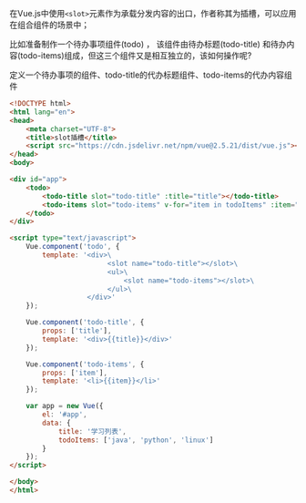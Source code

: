 在Vue.js中使用`<slot>`元素作为承载分发内容的出口，作者称其为插槽，可以应用在组合组件的场景中；

比如准备制作一个待办事项组件(todo) ， 该组件由待办标题(todo-title) 和待办内容(todo-items)组成，但这三个组件又是相互独立的，该如何操作呢?

定义一个待办事项的组件、todo-title的代办标题组件、todo-items的代办内容组件

```html
<!DOCTYPE html>
<html lang="en">
<head>
    <meta charset="UTF-8">
    <title>slot插槽</title>
    <script src="https://cdn.jsdelivr.net/npm/vue@2.5.21/dist/vue.js"></script>
</head>
<body>

<div id="app">
    <todo>
        <todo-title slot="todo-title" :title="title"></todo-title>
        <todo-items slot="todo-items" v-for="item in todoItems" :item="item"></todo-items>
    </todo>
</div>

<script type="text/javascript">
    Vue.component('todo', {
        template: '<div>\
                        <slot name="todo-title"></slot>\
                        <ul>\
                            <slot name="todo-items"></slot>\
                        </ul>\
                   </div>'
    });

    Vue.component('todo-title', {
        props: ['title'],
        template: '<div>{{title}}</div>'
    });

    Vue.component('todo-items', {
        props: ['item'],
        template: '<li>{{item}}</li>'
    });

    var app = new Vue({
        el: '#app',
        data: {
            title: '学习列表',
            todoItems: ['java', 'python', 'linux']
        }
    });
</script>

</body>
</html>
```